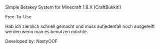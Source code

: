 Simple Betakey System for Minecraft 1.8.X (CraftBukkit!)

Free-To-Use

Hab ich ziemlich schnell gemacht und muss aufjedenfall noch ausgereift werden wenn man es benutzen möchte.

Developed by: NastyOOF
